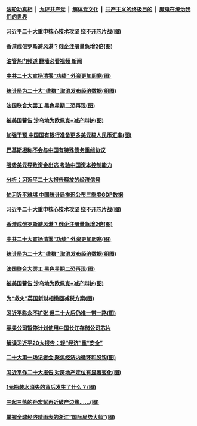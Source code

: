 ####  [法轮功真相](../../../../basic/blob/master/README.md?t=10182331) &nbsp;|&nbsp; [九评共产党](../../../../9ping.md/blob/master/README.md?t=10182331) &nbsp;|&nbsp; [解体党文化](../../../../jtdwh.md/blob/master/README.md?t=10182331)  &nbsp;|&nbsp; [共产主义的终极目的](../../../../gczydzjmd.md/blob/master/README.md?t=10182331) &nbsp;|&nbsp; [魔鬼在统治我们的世界](../../../../mgztzwmdsj.md/blob/master/README.md?t=10182331) 

#### [习近平二十大重申核心技术攻坚 绕不开芯片战(图)](../pages/p5/1019462.md?t=10182331) 

#### [香港成俄罗斯避风港？俄企注册量急增2倍(图)](../pages/p5/1019459.md?t=10182331) 

#### [油管热门频道 翻墙必看视频 新闻](http://209.250.226.216:81/youtube.html?10182331)

#### [中共二十大宣扬清零“功绩” 外资更加胆寒(图)](../pages/p5/1019452.md?t=10182331) 

#### [统计局为二十大“维稳” 取消发布经济数据(组图)](../pages/p5/1019351.md?t=10182331) 

#### [法国联合大罢工 黑色星期二恐再现(图)](../pages/p5/1019403.md?t=10182331) 

#### [被美国警告 沙乌地为欧佩克+减产辩护(图)](../pages/p5/1019402.md?t=10182331) 

#### [加强干预 中国国有银行准备更多美元稳人民币汇率(图)](../pages/p5/1019445.md?t=10182331) 

#### [巴基斯坦称不会与中国有特殊债务重组协议](../pages/p5/1019469.md?t=10182331) 

#### [强势美元导致资金出逃 考验中国资本控制能力](../pages/p5/1019468.md?t=10182331) 

#### [分析：习近平二十大报告释放的经济信号](../pages/p5/1019466.md?t=10182331) 

#### [怕习近平难堪 中国统计局推迟公布三季度GDP数据](../pages/p5/1019465.md?t=10182331) 

#### [习近平二十大重申核心技术攻坚 绕不开芯片战(图)](../pages/p5/1019462.md?t=10182331) 

#### [香港成俄罗斯避风港？俄企注册量急增2倍(图)](../pages/p5/1019459.md?t=10182331) 

#### [中共二十大宣扬清零“功绩” 外资更加胆寒(图)](../pages/p5/1019452.md?t=10182331) 

#### [统计局为二十大“维稳” 取消发布经济数据(组图)](../pages/p5/1019351.md?t=10182331) 

#### [法国联合大罢工 黑色星期二恐再现(图)](../pages/p5/1019403.md?t=10182331) 

#### [被美国警告 沙乌地为欧佩克+减产辩护(图)](../pages/p5/1019402.md?t=10182331) 

#### [为“救火”英国新财相撤回减税方案(图)](../pages/p5/1019401.md?t=10182331) 

#### [习近平称永不扩张 但二十大后仍推一带一路(图)](../pages/p5/1019374.md?t=10182331) 

#### [苹果公司暂停计划使用中国长江存储公司芯片](../pages/p5/1019362.md?t=10182331) 

#### [解读习近平20大报告：轻“经济”重“安全”](../pages/p5/1019361.md?t=10182331) 

#### [二十大第一场记者会 聚焦经济内循环和脱钩(图)](../pages/p5/1019358.md?t=10182331) 

#### [习近平作二十大报告 对房地产定位有显著变化(图)](../pages/p5/1019346.md?t=10182331) 

#### [1元瓶装水消失的背后发生了什么？(图)](../pages/p5/1019296.md?t=10182331) 

#### [三起三落的孙宏斌再近破产边缘……(图)](../pages/p5/1019300.md?t=10182331) 

#### [掌握全球经济晴雨表的浙江“国际局势大师”(图)](../pages/p5/1019295.md?t=10182331) 

<img src='http://gfw-breaker.win/goodnews/indexes/p5.md' width='0px' height='0px'/>
